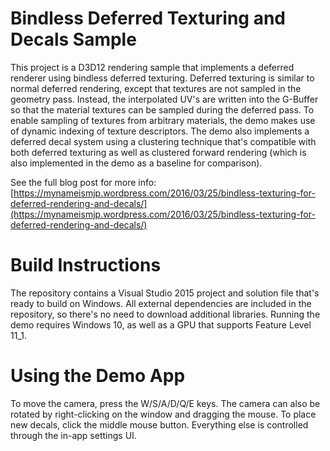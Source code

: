 # Bindless Deferred Texturing and Decals Sample

This project is a D3D12 rendering sample that implements a deferred renderer using bindless deferred texturing. Deferred texturing is similar to normal deferred rendering, except that textures are not sampled in the geometry pass. Instead, the interpolated UV's are written into the G-Buffer so that the material textures can be sampled during the deferred pass. To enable sampling of textures from arbitrary materials, the demo makes use of dynamic indexing of texture descriptors. The demo also implements a deferred decal system using a clustering technique that's compatible with both deferred texturing as well as clustered forward rendering (which is also implemented in the demo as a baseline for comparison).

See the full blog post for more info: [https://mynameismjp.wordpress.com/2016/03/25/bindless-texturing-for-deferred-rendering-and-decals/](https://mynameismjp.wordpress.com/2016/03/25/bindless-texturing-for-deferred-rendering-and-decals/)

# Build Instructions

The repository contains a Visual Studio 2015 project and solution file that's ready to build on Windows. All external dependencies are included in the repository, so there's no need to download additional libraries. Running the demo requires Windows 10, as well as a GPU that supports Feature Level 11_1.

# Using the Demo App

To move the camera, press the W/S/A/D/Q/E keys. The camera can also be rotated by right-clicking on the window and dragging the mouse. To place new decals, click the middle mouse button. Everything else is controlled through the in-app settings UI.